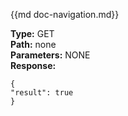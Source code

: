 {{md  doc-navigation.md}}

**Type:** GET<br>
**Path:** none<br>
**Parameters:** NONE<br>
**Response:**<br>
```shell
{
"result": true
}
```